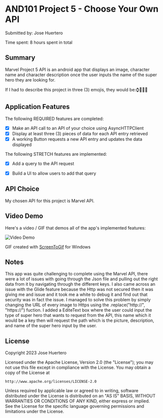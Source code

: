 <!-- (This is a comment) INSTRUCTIONS: Go through this page and fill out any **bolded** entries with their correct values.-->

# AND101 Project 5 - Choose Your Own API

Submitted by: Jose Huertero

Time spent: 8 hours spent in total

## Summary

Marvel Project 5 API is an android app that displays an image, character name and character description once the user inputs the name of the super hero they are looking for.

If I had to describe this project in three (3) emojis, they would be:⌚🦹‍♀️📱

## Application Features

<!-- (This is a comment) Please be sure to change the [ ] to [x] for any features you completed.  If a feature is not checked [x], you might miss the points for that item! -->

The following REQUIRED features are completed:

- [x] Make an API call to an API of your choice using AsyncHTTPClient
- [x] Display at least three (3) pieces of data for each API entry retrieved
- [x] A working Button requests a new API entry and updates the data displayed

The following STRETCH features are implemented:

- [x] Add a query to the API request
- [x] Build a UI to allow users to add that query


## API Choice

My chosen API for this project is Marvel API.

## Video Demo

Here's a video / GIF that demos all of the app's implemented features:

<img src='https://imgur.com/otBGDmV.gif' title='Video Demo' width='' alt='Video Demo' />

GIF created with [ScreenToGif](https://www.screentogif.com/) for Windows


## Notes
This app was quite challenging to complete using the Marvel API, there were a lot of issues with going through the Json file and pulling out the right data from it by navigating through the different keys.
I also came across an issue with the Glide feature because the Http was not secured then it was giving me and issue and it took me a white to debug it and find out that security was in fact the issue. I managed to solve 
this problem by simply changing the URL of every image to Https using the .replace("http://", "https://") fuction. I added a EditeText box where the user could input the type of super hero that wants to request from the API, 
this name which it would be a key then will request the path which is the picture, description, and name of the super hero input by the user.


## License

Copyright 2023 Jose Huertero

Licensed under the Apache License, Version 2.0 (the "License");
you may not use this file except in compliance with the License.
You may obtain a copy of the License at

    http://www.apache.org/licenses/LICENSE-2.0

Unless required by applicable law or agreed to in writing, software
distributed under the License is distributed on an "AS IS" BASIS,
WITHOUT WARRANTIES OR CONDITIONS OF ANY KIND, either express or implied.
See the License for the specific language governing permissions and
limitations under the License.
